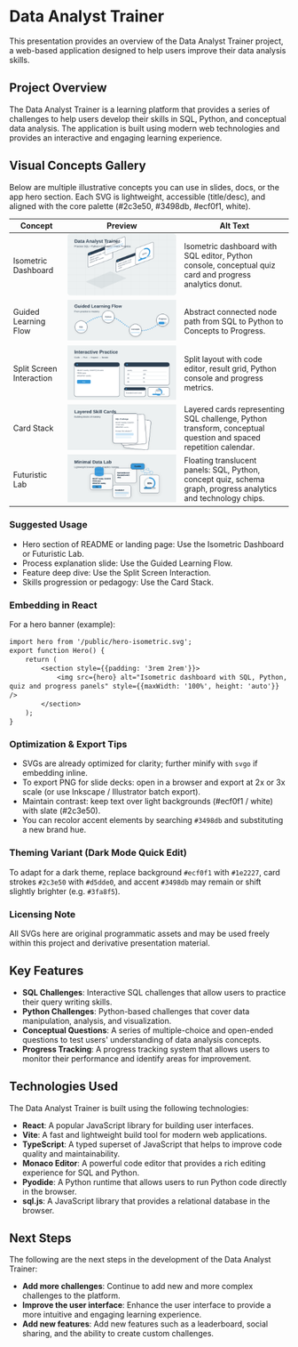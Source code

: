 # Data Analyst Trainer

This presentation provides an overview of the Data Analyst Trainer project, a web-based application designed to help users improve their data analysis skills.

## Project Overview

The Data Analyst Trainer is a learning platform that provides a series of challenges to help users develop their skills in SQL, Python, and conceptual data analysis. The application is built using modern web technologies and provides an interactive and engaging learning experience.

## Visual Concepts Gallery

Below are multiple illustrative concepts you can use in slides, docs, or the app hero section. Each SVG is lightweight, accessible (title/desc), and aligned with the core palette (#2c3e50, #3498db, #ecf0f1, white).

| Concept | Preview | Alt Text |
| ------- | ------- | -------- |
| Isometric Dashboard | ![Isometric dashboard hero showing SQL, Python, quiz and progress panels](public/hero-isometric.svg) | Isometric dashboard with SQL editor, Python console, conceptual quiz card and progress analytics donut. |
| Guided Learning Flow | ![Guided learning flow nodes from SQL to Python to Concepts to Progress](public/learning-flow.svg) | Abstract connected node path from SQL to Python to Concepts to Progress. |
| Split Screen Interaction | ![Split screen showing SQL editor, run button, results table, Python console and progress widget](public/split-screen.svg) | Split layout with code editor, result grid, Python console and progress metrics. |
| Card Stack | ![Stacked skill cards for SQL, Python, concept question and spaced repetition calendar](public/card-stack.svg) | Layered cards representing SQL challenge, Python transform, conceptual question and spaced repetition calendar. |
| Futuristic Lab | ![Minimal futuristic lab with floating translucent analytics panels](public/lab.svg) | Floating translucent panels: SQL, Python, concept quiz, schema graph, progress analytics and technology chips. |

### Suggested Usage
* Hero section of README or landing page: Use the Isometric Dashboard or Futuristic Lab.
* Process explanation slide: Use the Guided Learning Flow.
* Feature deep dive: Use the Split Screen Interaction.
* Skills progression or pedagogy: Use the Card Stack.

### Embedding in React
For a hero banner (example):
```tsx
import hero from '/public/hero-isometric.svg';
export function Hero() {
	return (
		<section style={{padding: '3rem 2rem'}}>
			<img src={hero} alt="Isometric dashboard with SQL, Python, quiz and progress panels" style={{maxWidth: '100%', height: 'auto'}} />
		</section>
	);
}
```

### Optimization & Export Tips
* SVGs are already optimized for clarity; further minify with `svgo` if embedding inline.
* To export PNG for slide decks: open in a browser and export at 2x or 3x scale (or use Inkscape / Illustrator batch export).
* Maintain contrast: keep text over light backgrounds (#ecf0f1 / white) with slate (#2c3e50).
* You can recolor accent elements by searching `#3498db` and substituting a new brand hue.

### Theming Variant (Dark Mode Quick Edit)
To adapt for a dark theme, replace background `#ecf0f1` with `#1e2227`, card strokes `#2c3e50` with `#d5dde0`, and accent `#3498db` may remain or shift slightly brighter (e.g. `#3fa8f5`).

### Licensing Note
All SVGs here are original programmatic assets and may be used freely within this project and derivative presentation material.

## Key Features

*   **SQL Challenges**: Interactive SQL challenges that allow users to practice their query writing skills.
*   **Python Challenges**: Python-based challenges that cover data manipulation, analysis, and visualization.
*   **Conceptual Questions**: A series of multiple-choice and open-ended questions to test users' understanding of data analysis concepts.
*   **Progress Tracking**: A progress tracking system that allows users to monitor their performance and identify areas for improvement.

## Technologies Used

The Data Analyst Trainer is built using the following technologies:

*   **React**: A popular JavaScript library for building user interfaces.
*   **Vite**: A fast and lightweight build tool for modern web applications.
*   **TypeScript**: A typed superset of JavaScript that helps to improve code quality and maintainability.
*   **Monaco Editor**: A powerful code editor that provides a rich editing experience for SQL and Python.
*   **Pyodide**: A Python runtime that allows users to run Python code directly in the browser.
*   **sql.js**: A JavaScript library that provides a relational database in the browser.

## Next Steps

The following are the next steps in the development of the Data Analyst Trainer:

*   **Add more challenges**: Continue to add new and more complex challenges to the platform.
*   **Improve the user interface**: Enhance the user interface to provide a more intuitive and engaging learning experience.
*   **Add new features**: Add new features such as a leaderboard, social sharing, and the ability to create custom challenges.
